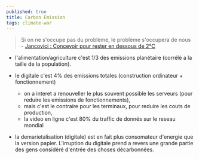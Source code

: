 ```yaml
---
published: true
title: Carbon Emission
tags: climate-war
---
```

> Si on ne s'occupe pas du problème, le problème s'occupera de nous - [Jancovici : Concevoir pour rester en dessous de 2°C](https://www.youtube.com/watch?v=I3CsL15U-sM)

- l'alimentation/agriculture c'est 1/3 des emissions planétaire (corrélé a la taille de la population).
- le digitale c'est 4% des emissions totales (construction ordinateur + fonctionnement)
	- on a interet a renouveller le plus souvent possible les serveurs (pour reduire les emissions de fonctionnements),
    - mais c'est le contraire pour les terminaux, pour reduire les couts de production,
	- la video en ligne c'est 80% du traffic de donnés sur le reseau mondial
    
- la demarietalisation (digitale) est en fait plus consomateur d'energie que la version papier. L'irruption du digitale prend a revers une grande partie des gens considéré d'entrée des choses décarbonnées.